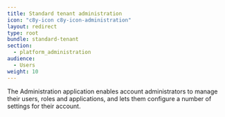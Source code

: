 ```yaml
---
title: Standard tenant administration
icon: "c8y-icon c8y-icon-administration"
layout: redirect
type: root
bundle: standard-tenant
section:
  - platform_administration
audience:
  - Users
weight: 10
---
```


The Administration application enables account administrators to manage their users, roles and applications, and lets them configure a number of settings for their account.
